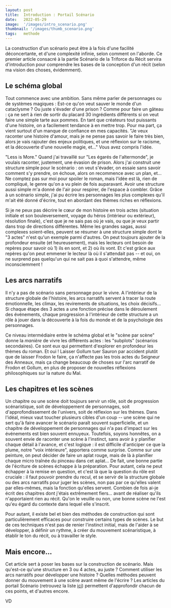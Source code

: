 ```yaml
---
layout: post
title:  Introduction : Portail Scénario
date:   2022-05-29
image:  '/images/intro_scenario.png'
thumbnail: '/images/thumb_scenario.png'
tags:   methode
---
```


La construction d'un scénario peut être à la fois d'une facilité déconcertante, et d'une complexité infinie, selon comment on l'aborde. Ce premier article consacré à la partie Scénario de la Triforce du Récit servira d'introduction pour comprendre les bases de la conception d'un récit (selon ma vision des choses, évidemment).

## Le schéma global

Tout commence avec une ambition. Sans même parler de personnages ou de systèmes magiques : Est-ce qu'on veut sauver le monde d'un cataclysme ? Ou juste s'évader d'une prison ? Comme pour faire un gâteau : ça ne sert à rien de sortir du placard 30 ingrédients différents si on veut faire une simple tarte aux pommes. En tant que créateurs tout puissants d'une histoire, on a facilement tendance à en mettre trop. Pour ma part, ça vient surtout d'un manque de confiance en mes capacités. "Je veux raconter une histoire d'amour, mais je ne pense pas savoir le faire très bien, alors je vais rajouter des enjeux politiques, et une réflexion sur le racisme, et la découverte d'une nouvelle magie, et…" Vous avez compris l'idée.

"Less is More." Quand j'ai travaillé sur "Les égarés de l'altermonde", je voulais raconter, justement, une évasion de prison. Alors j'ai construit une structure simple pour le scénario : on veut s'évader, on essaie sans savoir comment s'y prendre, on échoue, alors on recommence avec un plan, et… Ne comptez pas sur moi pour spoiler le roman, mais l'idée est là, rien de compliqué, le genre qu'on a vu plein de fois auparavant. Avoir une structure aussi simple m'a donné de l'air pour respirer, de l'espace à combler. Grâce à un scénario simple, j'ai pu écrire les personnages les plus complexes qu'il m'ait été donné d'écrire, tout en abordant des thèmes riches en réflexions.

Si je ne peux pas décrire le cœur de mon histoire en trois actes (situation initiale et son bouleversement, voyage du héros (intérieur ou extérieur), résolution finale), c'est que je ne sais pas où je vais, ou que je veux partir dans trop de directions différentes. Même les grandes sagas, aussi complexes soient-elles, peuvent se résumer à une structure simple dont le "3 actes" n'est qu'un exemple parmi d'autres. On peut toujours ajouter de la profondeur ensuite (et heureusement), mais les lecteurs ont besoin de repères pour savoir où 1) ils en sont, et 2) où ils vont. Et c'est grâce aux repères qu'on peut emmener le lecteur là où il s'attendait pas -- et oui, on ne surprend pas quelqu'un qui ne sait pas à quoi s'attendre, même inconsciemment !

## Les arcs narratifs

Il n'y a pas de scénario sans personnage pour le vivre. A l'intérieur de la structure globale de l'histoire, les arcs narratifs servent à tracer la route émotionnelle, les climax, les revirements de situations, les choix décisifs… Si chaque étape des 3 actes a une fonction précise dans le déroulement des événements, chaque progression à l'intérieur de cette structure a un rôle à jouer dans la découverte à la fois du monde et de la psychologie des personnages.

Ce niveau intermédiaire entre le schéma global et le "scène par scène" donne la _manière_ de vivre les différents actes : les "subplots" (scénarios secondaires). Ce sont eux qui permettent d'explorer en profondeur les thèmes du roman. Et oui ! Laisser Gollum tuer Sauron par accident plutôt que de laisser Frodon le faire, ça n'affecte pas les trois actes du Seigneur des Anneaux, mais ça change beaucoup de choses sur l'arc narratif de Frodon et Gollum, en plus de proposer de nouvelles réflexions philosophiques sur la nature du Mal.

## Les chapitres et les scènes

Un chapitre ou une scène doit toujours servir un rôle, soit de progression scénaristique, soit de développement de personnages, soit d'approfondissement de l'univers, soit de réflexion sur les thèmes. Dans l'idéal, mieux vaut toucher plusieurs cibles d'un coup -- une scène qui ne sert qu'à faire avancer le scénario paraît souvent superficielle, et un chapitre de développement de personnages qui n'a pas d'impact sur les événements est bien souvent ennuyeux. Toutefois, soyons honnêtes, on a souvent envie de raconter une scène à l'instinct, sans avoir à y planifier chaque détail à l'avance, et c'est logique : il est difficile d'anticiper ce que la plume, notre "voix intérieure", apportera comme surprise. Comme sur une peinture, on peut décider de faire un aplat rouge, mais de là à planifier chaque micro traînée du pinceau dans cet aplat… De fait, une bonne partie de l'écriture de scènes échappe à la préparation. Pour autant, cela ne peut échapper à la remise en question, et c'est là que la question du rôle est cruciale : il faut pouvoir prendre du recul, et se servir de la structure globale ou des arcs narratifs pour juger les scènes, non pas par ce qu'elles valent par elles-mêmes, mais la fonction qu'elles servent. Combien de fois ai-je écrit des chapitres dont j'étais extrêmement fiers… avant de réaliser qu'ils n'apportaient rien au récit. Qu'on le veuille ou non, une bonne scène ne l'est qu'eu égard du contexte dans lequel elle s'inscrit.

Pour autant, il existe bel et bien des méthodes de construction qui sont particulièrement efficaces pour construire certains types de scènes. Le but de ces techniques n'est pas de renier l'instinct initial, mais de l'aider à se développer, à définir un rythme, à créer du mouvement scénaristique, à établir le ton du récit, ou à travailler le style.

## Mais encore…

Cet article sert à poser les bases sur la construction de scénario. Mais qu'est-ce qu'une structure en 3 ou 4 actes, au juste ? Comment utiliser les arcs narratifs pour développer une histoire ? Quelles méthodes peuvent donner du mouvement à une scène avant même de l'écrire ? Les articles du portail Scénario (retrouvez la liste [ici](https://vincentdorier.com/2022/04/15/triforce/)) permettent d'approfondir chacun de ces points, et d'autres encore.

VD

